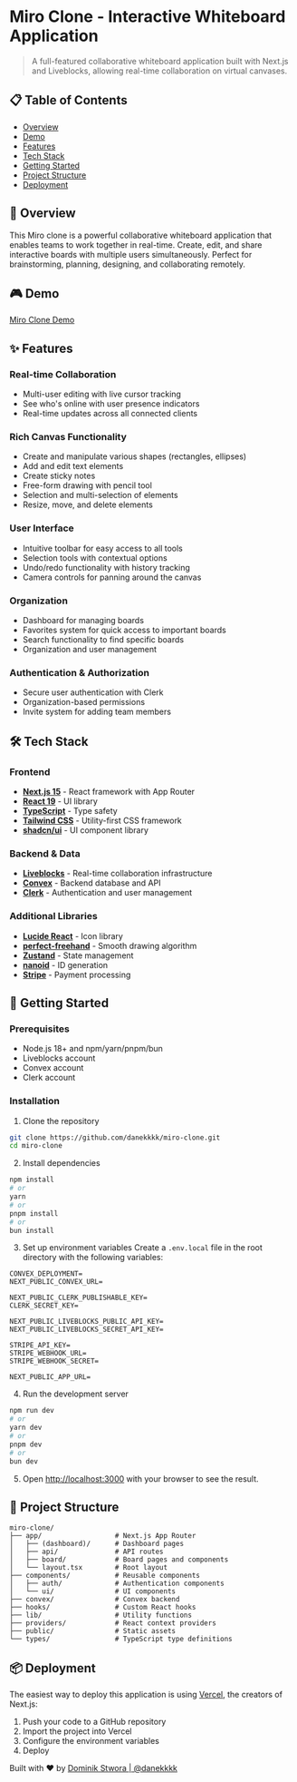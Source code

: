 # Miro Clone - Interactive Whiteboard Application

> A full-featured collaborative whiteboard application built with Next.js and Liveblocks, allowing real-time collaboration on virtual canvases.

## 📋 Table of Contents

- [Overview](#-overview)
- [Demo](#-demo)
- [Features](#-features)
- [Tech Stack](#-tech-stack)
- [Getting Started](#-getting-started)
- [Project Structure](#-project-structure)
- [Deployment](#-deployment)

## 🔭 Overview

This Miro clone is a powerful collaborative whiteboard application that enables teams to work together in real-time. Create, edit, and share interactive boards with multiple users simultaneously. Perfect for brainstorming, planning, designing, and collaborating remotely.

## 🎮 Demo 
[Miro Clone Demo](https://miro-clone-kcn9zbcap-daneks-projects-368e2b89.vercel.app/)

## ✨ Features

### Real-time Collaboration
- Multi-user editing with live cursor tracking
- See who's online with user presence indicators
- Real-time updates across all connected clients

### Rich Canvas Functionality
- Create and manipulate various shapes (rectangles, ellipses)
- Add and edit text elements
- Create sticky notes
- Free-form drawing with pencil tool
- Selection and multi-selection of elements
- Resize, move, and delete elements

### User Interface
- Intuitive toolbar for easy access to all tools
- Selection tools with contextual options
- Undo/redo functionality with history tracking
- Camera controls for panning around the canvas

### Organization
- Dashboard for managing boards
- Favorites system for quick access to important boards
- Search functionality to find specific boards
- Organization and user management

### Authentication & Authorization
- Secure user authentication with Clerk
- Organization-based permissions
- Invite system for adding team members

## 🛠️ Tech Stack

### Frontend
- **[Next.js 15](https://nextjs.org/)** - React framework with App Router
- **[React 19](https://react.dev/)** - UI library
- **[TypeScript](https://www.typescriptlang.org/)** - Type safety
- **[Tailwind CSS](https://tailwindcss.com/)** - Utility-first CSS framework
- **[shadcn/ui](https://ui.shadcn.com/)** - UI component library

### Backend & Data
- **[Liveblocks](https://liveblocks.io/)** - Real-time collaboration infrastructure
- **[Convex](https://www.convex.dev/)** - Backend database and API
- **[Clerk](https://clerk.com/)** - Authentication and user management

### Additional Libraries
- **[Lucide React](https://lucide.dev/)** - Icon library
- **[perfect-freehand](https://github.com/steveruizok/perfect-freehand)** - Smooth drawing algorithm
- **[Zustand](https://github.com/pmndrs/zustand)** - State management
- **[nanoid](https://github.com/ai/nanoid)** - ID generation
- **[Stripe](https://stripe.com/)** - Payment processing

## 🚀 Getting Started

### Prerequisites
- Node.js 18+ and npm/yarn/pnpm/bun
- Liveblocks account
- Convex account
- Clerk account

### Installation

1. Clone the repository
```bash
git clone https://github.com/danekkkk/miro-clone.git
cd miro-clone
```

2. Install dependencies
```bash
npm install
# or
yarn
# or
pnpm install
# or
bun install
```

3. Set up environment variables
Create a `.env.local` file in the root directory with the following variables:
```
CONVEX_DEPLOYMENT=
NEXT_PUBLIC_CONVEX_URL=

NEXT_PUBLIC_CLERK_PUBLISHABLE_KEY=
CLERK_SECRET_KEY=

NEXT_PUBLIC_LIVEBLOCKS_PUBLIC_API_KEY=
NEXT_PUBLIC_LIVEBLOCKS_SECRET_API_KEY=

STRIPE_API_KEY=
STRIPE_WEBHOOK_URL=
STRIPE_WEBHOOK_SECRET=

NEXT_PUBLIC_APP_URL=
```

4. Run the development server
```bash
npm run dev
# or
yarn dev
# or
pnpm dev
# or
bun dev
```

5. Open [http://localhost:3000](http://localhost:3000) with your browser to see the result.

## 📂 Project Structure

```
miro-clone/
├── app/                  # Next.js App Router
│   ├── (dashboard)/      # Dashboard pages
│   ├── api/              # API routes
│   ├── board/            # Board pages and components
│   └── layout.tsx        # Root layout
├── components/           # Reusable components
│   ├── auth/             # Authentication components
│   └── ui/               # UI components
├── convex/               # Convex backend
├── hooks/                # Custom React hooks
├── lib/                  # Utility functions
├── providers/            # React context providers
├── public/               # Static assets
└── types/                # TypeScript type definitions
```

## 📦 Deployment

The easiest way to deploy this application is using [Vercel](https://vercel.com/), the creators of Next.js:

1. Push your code to a GitHub repository
2. Import the project into Vercel
3. Configure the environment variables
4. Deploy


Built with ❤️ by [Dominik Stwora | @danekkkk](https://github.com/danekkkk/)
